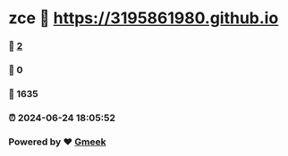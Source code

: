 # zce :link: https://3195861980.github.io 
### :page_facing_up: [2](https://3195861980.github.io/tag.html) 
### :speech_balloon: 0 
### :hibiscus: 1635 
### :alarm_clock: 2024-06-24 18:05:52 
### Powered by :heart: [Gmeek](https://github.com/Meekdai/Gmeek)
